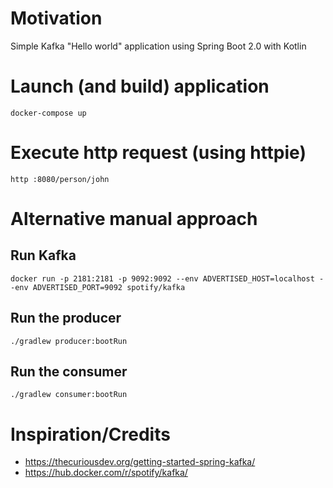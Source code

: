 # Motivation
Simple Kafka "Hello world" application using Spring Boot 2.0 with Kotlin

# Launch (and build) application
```docker-compose up```

# Execute http request (using httpie)
```http :8080/person/john```

# Alternative manual approach

## Run Kafka
```docker run -p 2181:2181 -p 9092:9092 --env ADVERTISED_HOST=localhost --env ADVERTISED_PORT=9092 spotify/kafka```

## Run the producer
```./gradlew producer:bootRun```

## Run the consumer
```./gradlew consumer:bootRun```

# Inspiration/Credits
 - https://thecuriousdev.org/getting-started-spring-kafka/
 - https://hub.docker.com/r/spotify/kafka/
